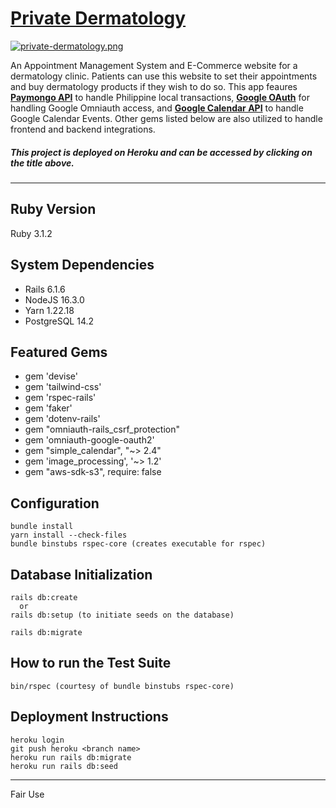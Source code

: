 # **[Private Dermatology](https://private-dermatology.herokuapp.com/)**

[![private-dermatology.png](https://i.postimg.cc/XYPbQsF6/private-dermatology.png)](https://postimg.cc/sM5q29wT)

An Appointment Management System and E-Commerce website for a dermatology clinic. Patients can use this website to set their appointments and buy dermatology products if they wish to do so. This app feaures **[Paymongo API](https://developers.paymongo.com/reference/getting-started-with-your-api)** to handle Philippine local transactions, **[Google OAuth](https://github.com/zquestz/omniauth-google-oauth2)** for handling Google Omniauth access, and **[Google Calendar API](https://developers.google.com/calendar/api)** to handle Google Calendar Events. Other gems listed below are also utilized to handle frontend and backend integrations.

##### This project is deployed on Heroku and can be accessed by clicking on the title above.
-----------

## Ruby Version

Ruby 3.1.2

## System Dependencies

* Rails 6.1.6
* NodeJS 16.3.0
* Yarn 1.22.18
* PostgreSQL 14.2

## Featured Gems
* gem 'devise'
* gem 'tailwind-css'
* gem 'rspec-rails'
* gem 'faker'
* gem 'dotenv-rails'
* gem "omniauth-rails_csrf_protection"
* gem 'omniauth-google-oauth2'
* gem "simple_calendar", "~> 2.4"
* gem 'image_processing', '~> 1.2'
* gem "aws-sdk-s3", require: false

## Configuration

```
bundle install
yarn install --check-files
bundle binstubs rspec-core (creates executable for rspec)
```

## Database Initialization

```
rails db:create
  or
rails db:setup (to initiate seeds on the database)

rails db:migrate
```

## How to run the Test Suite

```
bin/rspec (courtesy of bundle binstubs rspec-core)
```

## Deployment Instructions

```
heroku login
git push heroku <branch name>
heroku run rails db:migrate
heroku run rails db:seed
```
-----------

Fair Use
